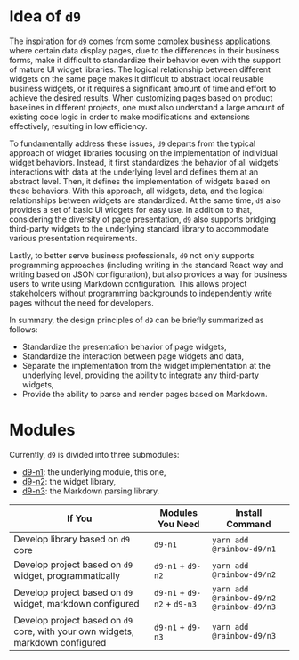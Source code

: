 # Idea of `d9`

The inspiration for `d9` comes from some complex business applications, where certain data display pages, due to the differences in their
business forms, make it difficult to standardize their behavior even with the support of mature UI widget libraries. The logical
relationship between different widgets on the same page makes it difficult to abstract local reusable business widgets, or it
requires a significant amount of time and effort to achieve the desired results. When customizing pages based on product baselines in
different projects, one must also understand a large amount of existing code logic in order to make modifications and extensions
effectively, resulting in low efficiency.

To fundamentally address these issues, `d9` departs from the typical approach of widget libraries focusing on the implementation of
individual widget behaviors. Instead, it first standardizes the behavior of all widgets' interactions with data at the underlying
level and defines them at an abstract level. Then, it defines the implementation of widgets based on these behaviors. With this approach,
all widgets, data, and the logical relationships between widgets are standardized. At the same time, `d9` also provides a set of basic
UI widgets for easy use. In addition to that, considering the diversity of page presentation, `d9` also supports bridging third-party
widgets to the underlying standard library to accommodate various presentation requirements.

Lastly, to better serve business professionals, `d9` not only supports programming approaches (including writing in the standard React way
and
writing based on JSON configuration), but also provides a way for business users to write using Markdown configuration. This allows project
stakeholders without programming backgrounds to independently write pages without the need for developers.

In summary, the design principles of `d9` can be briefly summarized as follows:

- Standardize the presentation behavior of page widgets,
- Standardize the interaction between page widgets and data,
- Separate the implementation from the widget implementation at the underlying level, providing the ability to integrate any third-party
  widgets,
- Provide the ability to parse and render pages based on Markdown.

# Modules

Currently, `d9` is divided into three submodules:

- [d9-n1](https://github.com/InsureMO/rainbow-d9/blob/main/d9-n1/README.md): the underlying module, this one,
- [d9-n2](https://github.com/InsureMO/rainbow-d9/tree/main/d9-n2/README.md): the widget library,
- [d9-n3](https://github.com/InsureMO/rainbow-d9/tree/main/d9-n3/README.md): the Markdown parsing library.

| If You                                                                         | Modules You Need            | Install Command                          |
|--------------------------------------------------------------------------------|-----------------------------|------------------------------------------|
| Develop library based on `d9` core                                             | `d9-n1`                     | `yarn add @rainbow-d9/n1`                |
| Develop project based on `d9` widget, programmatically                         | `d9-n1` + `d9-n2`           | `yarn add @rainbow-d9/n2`                |
| Develop project based on `d9` widget, markdown configured                      | `d9-n1` + `d9-n2` + `d9-n3` | `yarn add @rainbow-d9/n2 @rainbow-d9/n3` |
| Develop project based on `d9` core, with your own widgets, markdown configured | `d9-n1` + `d9-n3`           | `yarn add @rainbow-d9/n3`                |
